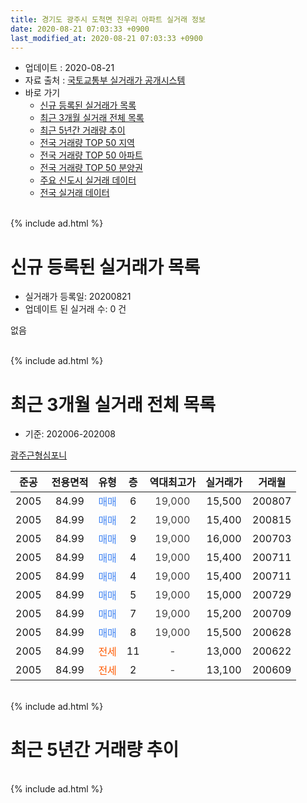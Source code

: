 ```yaml
---
title: 경기도 광주시 도척면 진우리 아파트 실거래 정보
date: 2020-08-21 07:03:33 +0900
last_modified_at: 2020-08-21 07:03:33 +0900
---
```


* 업데이트 : 2020-08-21
* 자료 출처 : [국토교통부 실거래가 공개시스템](http://rt.molit.go.kr)
* 바로 가기
    * [신규 등록된 실거래가 목록](#신규-등록된-실거래가-목록)
    * [최근 3개월 실거래 전체 목록](#최근-3개월-실거래-전체-목록)
    * [최근 5년간 거래량 추이](#최근-5년간-거래량-추이)
    * [전국 거래량 TOP 50 지역](https://inasie.github.io/apt-trade-info/최근-3개월-전국에서-가장-거래가-많이-발생한-지역)
    * [전국 거래량 TOP 50 아파트](https://inasie.github.io/apt-trade-info/최근-3개월-전국에서-가장-거래가-많이-발생한-아파트)
    * [전국 거래량 TOP 50 분양권](https://inasie.github.io/apt-trade-info/최근-3개월-전국에서-가장-거래가-많이-발생한-분양권)
    * [주요 신도시 실거래 데이터](https://inasie.github.io/apt-trade-info/주요-신도시)
    * [전국 실거래 데이터](https://inasie.github.io/apt-trade-info/전국)
<br>
{% include ad.html %}
<br>

# 신규 등록된 실거래가 목록
* 실거래가 등록일: 20200821
* 업데이트 된 실거래 수: 0 건

없음

<br>
{% include ad.html %}
<br>

# 최근 3개월 실거래 전체 목록
* 기준: 202006-202008


[광주근형심포니](https://search.naver.com/search.naver?query=%EA%B2%BD%EA%B8%B0%EB%8F%84+%EA%B4%91%EC%A3%BC%EC%8B%9C+%EB%8F%84%EC%B2%99%EB%A9%B4+%EC%A7%84%EC%9A%B0%EB%A6%AC+%EA%B4%91%EC%A3%BC%EA%B7%BC%ED%98%95%EC%8B%AC%ED%8F%AC%EB%8B%88)

|준공|전용면적|유형|층|역대최고가|실거래가|거래월|
|:---:|:---:|:---:|:---:|:---:|:---:|:---:|
|2005|84.99|<span style="color:#4285f3">매매</span>|6|<span style="color:#444444">19,000</span>|15,500|200807|
|2005|84.99|<span style="color:#4285f3">매매</span>|2|<span style="color:#444444">19,000</span>|15,400|200815|
|2005|84.99|<span style="color:#4285f3">매매</span>|9|<span style="color:#444444">19,000</span>|16,000|200703|
|2005|84.99|<span style="color:#4285f3">매매</span>|4|<span style="color:#444444">19,000</span>|15,400|200711|
|2005|84.99|<span style="color:#4285f3">매매</span>|4|<span style="color:#444444">19,000</span>|15,400|200711|
|2005|84.99|<span style="color:#4285f3">매매</span>|5|<span style="color:#444444">19,000</span>|15,000|200729|
|2005|84.99|<span style="color:#4285f3">매매</span>|7|<span style="color:#444444">19,000</span>|15,200|200709|
|2005|84.99|<span style="color:#4285f3">매매</span>|8|<span style="color:#444444">19,000</span>|15,500|200628|
|2005|84.99|<span style="color:#ff5a00">전세</span>|11|<span style="color:#444444">-</span>|13,000|200622|
|2005|84.99|<span style="color:#ff5a00">전세</span>|2|<span style="color:#444444">-</span>|13,100|200609|


<br>
{% include ad.html %}
<br>

# 최근 5년간 거래량 추이


<div style="width:100%;">
    <canvas id="deal_progress" height="200"></canvas>
</div>

<script>
new Chart(document.getElementById("deal_progress"), {
    type: 'line',
    data: {
        labels: ['201508','201509','201510','201511','201512','201601','201602','201603','201604','201605','201606','201607','201608','201609','201610','201611','201612','201701','201702','201703','201704','201705','201706','201707','201708','201709','201710','201711','201712','201801','201802','201803','201804','201805','201806','201807','201808','201809','201810','201811','201812','201901','201902','201903','201904','201905','201906','201907','201908','201909','201910','201911','201912','202001','202002','202003','202004','202005','202006','202007','202008'],
        datasets: [{
            label: '매매',
            pointRadius: 1,
            data: [5, 2, 2, 4, 1, 1, 0, 2, 2, 1, 3, 4, 4, 3, 6, 1, 1, 3, 0, 2, 2, 4, 1, 3, 1, 3, 1, 1, 4, 3, 0, 4, 2, 1, 2, 1, 1, 0, 2, 1, 0, 2, 2, 2, 0, 1, 2, 5, 3, 1, 5, 2, 1, 3, 1, 2, 0, 4, 1, 5, 2],
            borderColor: "rgba(255, 201, 14, 1)",
            backgroundColor: "rgba(255, 201, 14, 0.5)",
            fill: false,
            lineTension: 0
        },{
            label: '전월세',
            pointRadius: 1,
            data: [3, 1, 0, 2, 1, 1, 1, 5, 0, 0, 3, 3, 1, 4, 2, 2, 2, 0, 0, 2, 2, 2, 2, 1, 2, 1, 2, 1, 3, 1, 0, 3, 1, 0, 1, 1, 0, 3, 0, 1, 0, 1, 0, 2, 1, 0, 2, 2, 1, 2, 2, 1, 1, 2, 0, 0, 0, 0, 2, 0, 0],
            borderColor: "rgba(0, 141, 185, 1)",
            backgroundColor: "rgba(0, 141, 185, 0.5)",
            fill: false,
            lineTension: 0
        }
        ]
    },
    options: {
        responsive: true,
        title: {
            display: false
        },
        tooltips: {
            mode: 'index',
            intersect: false
        },
        hover: {
            mode: 'nearest',
            intersect: true
        },
        scales: {
            xAxes: [{
                display: true,
                scaleLabel: {
                    display: true,
                    labelString: '년/월'
                }
            }],
            yAxes: [{
                display: true,
                ticks: {
                    suggestedMin: 0,
                },
                scaleLabel: {
                    display: true,
                    labelString: '실거래 수'
                }
            }]
        }
    }
});

</script>


<br>
{% include ad.html %}
<br>

